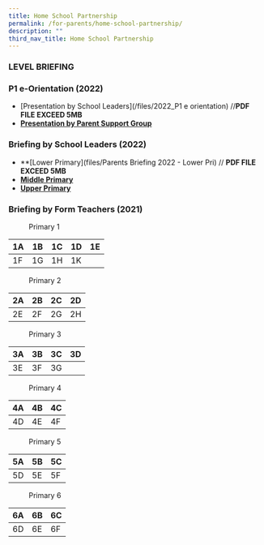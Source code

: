 ```yaml
---
title: Home School Partnership
permalink: /for-parents/home-school-partnership/
description: ""
third_nav_title: Home School Partnership
---
```


### LEVEL BRIEFING

### P1 e-Orientation (2022)

* [Presentation by School Leaders](/files/2022_P1 e orientation) //**PDF FILE EXCEED 5MB**
* **[Presentation by Parent Support Group](/files/24%20Nov%2021%20P1%20Orientation_PSG%20Sharing.pdf)**


### Briefing by School Leaders (2022)

* **[Lower Primary](files/Parents Briefing 2022 - Lower Pri) // **PDF FILE EXCEED 5MB**
* **[Middle Primary](/files/Parents%20Briefing%202022%20-%20Middle%20Pri.pdf)**
* **[Upper Primary](/files/Parents%20Briefing%202022%20-%20Upper%20Pri.pdf)**

### Briefing by Form Teachers (2021)
<figure> <figcaption> Primary 1</figcaption> </figure>

| 1A | 1B | 1C | 1D | 1E |
|----|----|----|----|----|
| 1F | 1G | 1H | 1K |    |

<figure> <figcaption> Primary 2</figcaption> </figure>

| 2A | 2B | 2C | 2D |
|----|----|----|----|
| 2E | 2F | 2G | 2H |

<figure> <figcaption> Primary 3</figcaption> </figure>

| 3A | 3B | 3C |  3D |
|----|----|----|-----|
| 3E | 3F | 3G |     |

<figure> <figcaption> Primary 4</figcaption> </figure>

| 4A | 4B | 4C |
|----|----|----|
| 4D | 4E | 4F |

<figure> <figcaption> Primary 5</figcaption> </figure>

| 5A | 5B | 5C |
|----|----|----|
| 5D | 5E | 5F |

<figure> <figcaption> Primary 6</figcaption> </figure>

| 6A | 6B | 6C |
|----|----|----|
| 6D | 6E | 6F |